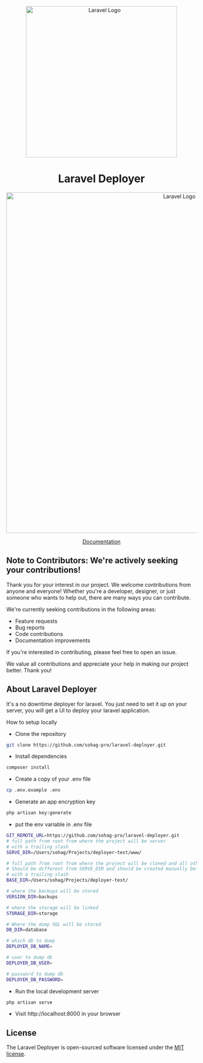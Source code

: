 <p align="center"><a href="https://laravel.com" target="_blank"><img src="https://raw.githubusercontent.com/laravel/art/master/logo-lockup/5%20SVG/2%20CMYK/1%20Full%20Color/laravel-logolockup-cmyk-red.svg" width="400" alt="Laravel Logo"></a></p>

<h1 align="center">
Laravel Deployer
</h1>

<p align="center"><a href="https://notes.sohag.pro/laravel-deployer-the-ultimate-deployment-tool-for-your-laravel-application" target="_blank"><img src="https://cdn.hashnode.com/res/hashnode/image/upload/v1683198012948/779395a1-89e6-44be-9a95-3d32322a8504.jpeg?auto=compress,format&format=webp" width="900" alt="Laravel Logo">
</a></p>
<p align="center"><a href="https://notes.sohag.pro/laravel-deployer-the-ultimate-deployment-tool-for-your-laravel-application" target="_blank">
Documentation
</a></p>


## Note to Contributors: We're actively seeking your contributions!

Thank you for your interest in our project. We welcome contributions from anyone and everyone! Whether you're a developer, designer, or just someone who wants to help out, there are many ways you can contribute.

We're currently seeking contributions in the following areas:
- Feature requests
- Bug reports
- Code contributions
- Documentation improvements

If you're interested in contributing, please feel free to open an issue.

We value all contributions and appreciate your help in making our project better. Thank you!


## About Laravel Deployer
It's a no downtime deployer for laravel. You just need to set it up on your server, you will get a UI to deploy your laravel application.



How to setup locally

-  Clone the repository
```bash
git clone https://github.com/sohag-pro/laravel-deployer.git
```

- Install dependencies
```bash
composer install
```

- Create a copy of your .env file
```bash
cp .env.example .env
```

- Generate an app encryption key
```bash
php artisan key:generate
```

- put the env variable in .env file
```bash
GIT_REMOTE_URL=https://github.com/sohag-pro/laravel-deployer.git
# full path from root from where the project will be server
# with a trailing slash
SERVE_DIR=/Users/sohag/Projects/deployer-test/www/

# full path from root from where the project will be cloned and all other operations will be done
# Should be different from SERVE_DIR and should be created manually before running the script
# with a trailing slash
BASE_DIR=/Users/sohag/Projects/deployer-test/

# where the backups will be stored
VERSION_DIR=backups

# where the storage will be linked
STORAGE_DIR=storage

# Where the dump SQL will be stored
DB_DIR=database

# which db to dump
DEPLOYER_DB_NAME=

# user to dump db
DEPLOYER_DB_USER=

# password to dump db
DEPLOYER_DB_PASSWORD=
```

- Run the local development server
```bash
php artisan serve
```

- Visit http://localhost:8000 in your browser

## License
The Laravel Deployer is open-sourced software licensed under the [MIT license](https://opensource.org/licenses/MIT).
